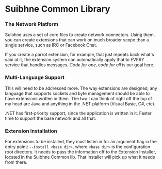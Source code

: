 ﻿# Suibhne Common Library

### The Network Platform
Suibhne uses a set of core files to create network connectors. Using them, you can create extensions that can work on much broader scope than a single service, such as IRC or Facebook Chat.

If you create a parrot extension, for example, that just repeats back what's said at it, the extension system can automatically apply that to EVERY service that handles messages. *Code for one, code for all* is our goal here.

### Multi-Language Support
This will need to be addressed more. The way extensions are designed, any language that supports sockets and byte management should be able to have extensions written in them. The two I can think of right off the top of my head are Java and anything in the .NET platform (Visual Basic, C#, etc).

.NET has first-priority support, since the application is written in it. Faster time to support the base network and all that.

### Extension Installation
For extensions to be installed, they must listen in for an argument flag in the entry point: `--install <base dir>`, where `<base dir>` is the configuration root directory. It needs to pass the information off to the Extension Installer, located in the Suibhne Common lib. That installer will pick up what it needs from there.
